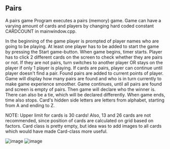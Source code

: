 ## Pairs

A pairs game
Program executes a pairs (memory) game. Game can have a varying amount of cards
and players by changing hard coded constant CARDCOUNT in mainwindow.cpp.

In the beginning of the game player is prompted of player names who
are going to be playing. At least one player has to be added to start the game by
pressing the Start game-button. When game begins, timer starts. Player has to click
2 different cards on the screen to check whether they are pairs or not. If they are not
pairs, turn switches to another player OR stays on the player if only 1 player is playing.
If cards are pairs, player can continue until player doesn't find a pair. Found pairs are added
to current points of player. Game will display how many pairs are found and who is in turn
currently to make game experience smoother. Game continues, until all pairs are found and
screen is empty of pairs. Then game will declare who the winner is. There can also be a tie,
which will be declared differently. When game ends, time also stops. Card's hidden side letters are
letters from alphabet, starting from A and ending to Z.

NOTE:
Upper limit for cards is 30 cards! Also, 13 and 26 cards are not recommended, since position of cards
are calculated on grid based on factors. Card class is pretty empty, but idea was to add images to all cards
which would have made Card-class more useful.

![image](https://user-images.githubusercontent.com/100607632/209875511-391c095e-91e2-4ab3-b2c7-ca744b8482a2.png)
![image](https://user-images.githubusercontent.com/100607632/209876132-a618cdf2-5ae3-464f-9d02-be464d7ce14e.png)
